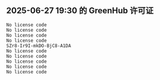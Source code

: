 ## 2025-06-27 19:30 的 GreenHub 许可证
```
No license code
No license code
No license code
No license code
SZr8-Ir9I-mkDO-BjC8-A1DA
No license code
No license code
No license code
No license code
No license code
```
